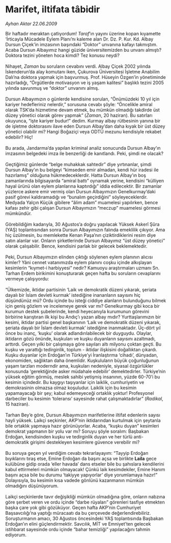 # Marifet, iltifata tâbidir

*Ayhan Aktar 22.06.2009*

<div class="taraf_structure_2col_1zq">
<div class="margen_n">



 <p>Bir haftadır meraktan çatlıyordum! <i>Taraf</i>’ın yayını üzerine kopan kıyamette ‘İrticayla Mücadele Eylem Planı’nı kaleme alan Dr. Dz. P. Kur. Kd. Albay Dursun Çiçek’in imzasının başındaki “Doktor” unvanına kafayı takmıştım. Acaba Dursun Albayımız hangi güzide üniversitemizden bu unvanı almıştı? Doktora tezini yöneten hoca kimdi? Tez konusu neydi? <br/><br/>Nihayet, <i>Zaman</i> bu soruların cevabını verdi. Albay Çiçek 2002 yılında İskenderun’da alay komutanı iken, Çukurova Üniversitesi İşletme Anabilim Dalı’na doktora yapmak için başvurmuş. Prof. Hüseyin Özgen’in yönetiminde hazırladığı, “Örgütlerde motivasyon ve iş yaşam kalitesi” başlıklı tezini 2005 yılında savunmuş ve “doktor” unvanını almış. <br/><br/>Dursun Albayımızın o günlerde kendisine sorulan, “Önümüzdeki 10 yıl için kariyer hedefleriniz nelerdir,” sorusuna cevabı şöyle: “Öncelikle amiral olarak TSK’da hizmetime devam etmek, bu mümkün olmadığı takdirde üst düzey yönetici olarak görev yapmak” (<i>Zaman</i>, 20 haziran). Bu satırları okuyunca, “işte kariyer budur!” dedim. Kurmay albay rütbesinin yanına bir de işletme doktorasını ilave eden Dursun Albay’dan daha kıyak bir üst düzey yönetici olabilir mi? Hangi Boğaziçi veya ODTÜ mezunu kendisiyle rekabet edebilir? Hiç! <br/><br/>Bu arada, Jandarma’da yapılan kriminal analiz sonucunda Dursun Albay’ın imzasının belgedeki imza ile benzerliği de kanıtlandı. Peki, şimdi ne olacak? <br/><br/>Geçtiğimiz günlerde “belge muhakkak sahtedir” diye yırtınanlar, şimdi Dursun Albay’ın bu belgeyi “kimseden emir almadan, kendi hür iradesi ile hazırlamış” olduğuna hükmedeceklerdir. Hatta Dursun Albay’ın boş zamanlarında bilgisayarda “amiral battı” oynamak yerine, kendisini “külliyen hayal ürünü olan eylem planlarına kaptırdığı” iddia edilecektir. Bir zamanlar yüzlerce askere emir vermiş olan Dursun Albayımızın Genelkurmay’daki pasif görevi kaldıramadığı ve “bunalım geçirdiğini” söyleyeceklerdir. Medyada Yalçın Küçük gibilere “âlim adam” muamelesi yapılırken, bence kafası zehir gibi çalışan Dursun Albayımızın “meczup” muamelesi görmesi mümkündür. <br/><br/>Görebildiğim kadarıyla, 30 Ağustos’a doğru yapılacak Yüksek Askerî Şûra (YAŞ) toplantısından sonra Dursun Albayımızın falında emeklilik çıkıyor. Ama hiç üzülmesin, bu memlekette Kenan Paşa’nın çiziktirdiklerini resim diye satın alanlar var. Onların şirketlerinde Dursun Albayımız “üst düzey yönetici” olarak çalışabilir. Bence, kendisini parlak bir gelecek beklemektedir. <br/><br/>Peki, Dursun Albayımızın elinden çıktığı söylenen eylem planının alıcısı kimler? Yâni cennet vatanımızda eylem planını coşku içinde alkışlayan kesimlerin “kıymet-i harbiyyesi” nedir? Kamuoyu araştırmaları uzmanı Sn. Tarhan Erdem birikimini konuşturarak geçen hafta bu soruların cevaplarını vermeye çalışıyordu: <br/><br/>“Ülkemizde, iktidar partisinin ‘Laik ve demokratik düzeni yıkarak, şeriata dayalı bir İslam devleti kurmak’ istediğine inananların sayısını hiç düşündünüz mü? Ordu içinde bu isteği ciddiye alanların bulunduğunu bilmek için geniş gözlem ve incelemeye gerek var mı? Genelkurmay gibi koca bir kurumun destek şubelerinde, kendi heyecanıyla kurumunun görevini birbirine karıştıran ilk kişi bu Andıç’ı yazan albay mıdır? Yurttaşlarımızın bir kesimi, iktidar partisi genel başkanının ‘Laik ve demokratik düzeni yıkarak, şeriata dayalı bir İslam devleti kurmak’ istediğine inanmaktadır. Üç-dört yıl önce bu inanç, ‘kuşku’ olarak adlandırılabilecek bir duyguydu. Olaylar, iktidarın gözü önünde, kuşkuları ve kuşku duyanların sayısını azaltmadı, arttırdı. Geçen yılki bir çalışmaya göre sayıları altı milyonu çoktan geçti. Bu kuşku ve yarattığı tedirginlik, toplum - iktidar ilişkisini doğallıktan çıkardı. Kuşku duyanlar için Erdoğan’ın Türkiye’yi İranlaştırma ‘cihadı’, dünyadan, ekonomiden, sağlıktan daha önemlidir. Kuşkuluların büyük çoğunluğunun yaşam tarzları moderndir ama, kuşkuları nedeniyle, siyasal özgürlükler konusunda ‘gerektiğinde asker müdahale edebilir’ demektedirler. Türkiye’nin yüksek eğitim görmüş, meslek sahibi yetişmiş insanının, yüzde 60-70’i bu kesimin içindedir. Bu kaygıyı taşıyanlar için laiklik, cumhuriyetin ve demokrasinin olmazsa olmaz koşuludur. Laiklik için bu kesimin yapamayacağı bir şey; kabul edemeyeceği ortaklık yoktur! Profesyonel darbeciler bu kesimin ‘toleransı’ sayesinde rahat çalışmaktadırlar” (<i>Radikal</i>, 15 haziran). <br/><br/>Tarhan Bey’e göre, Dursun Albayımızın marifetlerine iltifat edenlerin sayısı hayli yüksek. Laikçi seçkinler, AKP’nin iktidarından kurtulmak için şeytanla bile ortaklık yapmaya hazır görünüyorlar. Acaba, “kuşku duyan” kesimleri demokrat yapmanın bir yolu var mı? Soruyu şöyle soralım: Başbakan Erdoğan, kendisinden kuşku ve tedirginlik duyan ve her türlü anti-demokratik girişimi destekleyen kesimlere güvence verebilir mi? <br/><br/>Bu soruya geçen yıl verdiğim cevabı tekrarlayayım: “Tayyip Erdoğan bıyıklarını tıraş etse, Emine Erdoğan da başını açsa ve birlikte <b>Laila</b> gece kulübüne gidip orada ‘eller havada’ dans etseler bile bu şahıslara kendilerini kabul ettirmeleri mümkün olmayacak! Çünkü laik kesimdekiler, Emine Hanım başını açsa bile bu durumu ‘takiyye yapıyorlar’ diye yorumlamaya hazır!” Dolayısıyla, bu kesimin kısa vadede gönlünü kazanmanın mümkün olmadığını düşünüyorum. <br/><br/>Laikçi seçkinlerde tavır değişikliği mümkün olmadığına göre, onların nabzına göre şerbet veren ve ordu içinde “darbe rüyaları” görenleri tasfiye etmekten başka çare yok gibi gözüküyor. Geçen hafta AKP’nin Cumhuriyet Başsavcılığı’na yaptığı müracaatı da bu çerçevede değerlendirebiliriz. Soruşturmanın amacı, 30 Ağustos öncesindeki YAŞ toplantısında Başbakan Erdoğan’ın elini güçlendirmektir. Savcılık, MİT ve Emniyet’ten gelecek istihbarat sayesinde ordu içinde “bahar temizliği” yapılacağını tahmin ediyorum.</p>
<br/>
<br/>
<br/>



<br/>


<div id="taraf_not">
</div>

</div>


</div>
